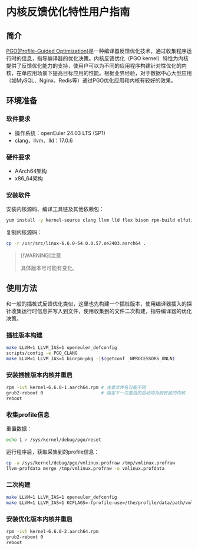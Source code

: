 # 内核反馈优化特性用户指南

## 简介

[PGO(Profile-Guided Optimization)](https://clang.llvm.org/docs/UsersManual.html#profile-guided-optimization)是一种编译器反馈优化技术，通过收集程序运行时的信息，指导编译器的优化决策。内核反馈优化（PGO kernel）特性为内核提供了反馈优化能力的支持，使用户可以为不同的应用程序构建针对性优化的内核，在单应用场景下提高目标应用的性能。根据业界经验，对于数据中心大型应用（如MySQL、Nginx、Redis等）通过PGO优化应用和内核有较好的效果。

## 环境准备

### 软件要求

* 操作系统：openEuler 24.03 LTS (SP1)
* clang、llvm、lld：17.0.6

### 硬件要求

* AArch64架构
* x86_64架构

### 安装软件

安装内核源码、编译工具链及其他依赖包：

```bash
yum install -y kernel-source clang llvm lld flex bison rpm-build elfutils-libelf-devel dwarves openssl-devel rsync
```

复制内核源码：

```bash
cp -r /usr/src/linux-6.6.0-54.0.0.57.oe2403.aarch64 .
```

> [!WARNING]注意
>
> 具体版本号可能有变化。

## 使用方法

和一般的插桩式反馈优化类似，这里也先构建一个插桩版本，使用编译器插入的探针收集运行时信息并写入到文件，使用收集到的文件二次构建，指导编译器的优化决策。

### 插桩版本构建

```bash
make LLVM=1 LLVM_IAS=1 openeuler_defconfig
scripts/config -e PGO_CLANG
make LLVM=1 LLVM_IAS=1 binrpm-pkg -j$(getconf _NPROCESSORS_ONLN)
```

### 安装插桩版本内核并重启

```bash
rpm -ivh kernel-6.6.0-1.aarch64.rpm # 注意文件名可能不同
grub2-reboot 0                      # 指定下一次重启的启动项为刚安装的内核
reboot
```

### 收集profile信息

重置数据：

```bash
echo 1 > /sys/kernel/debug/pgo/reset
```

运行程序后，获取采集到的profile信息：

```bash
cp -a /sys/kernel/debug/pgo/vmlinux.profraw /tmp/vmlinux.profraw
llvm-profdata merge /tmp/vmlinux.profraw -o vmlinux.profdata
```

### 二次构建

```bash
make LLVM=1 LLVM_IAS=1 openeuler_defconfig
make LLVM=1 LLVM_IAS=1 KCFLAGS=-fprofile-use=/the/profile/data/path/vmlinux.profdata binrpm-pkg -j$(getconf _NPROCESSORS_ONLN)
```

### 安装优化版本内核并重启

```bash
rpm -ivh kernel-6.6.0-2.aarch64.rpm
grub2-reboot 0
reboot
```
